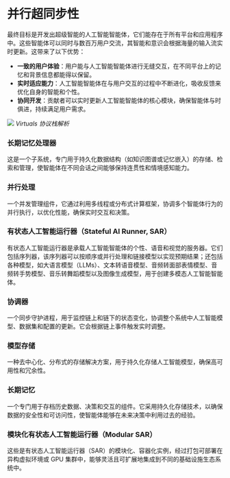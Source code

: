 # 并行超同步性

最终目标是开发出超级智能的人工智能智能体，它们能存在于所有平台和应用程序中。这些智能体可以同时与数百万用户交流，其智能和意识会根据海量的输入流实时更新。这带来了以下优势：

- **一致的用户体验**：用户能与人工智能智能体进行无缝交互，在不同平台上的记忆和背景信息都能得以保留。
- **实时适应能力**：人工智能智能体在与用户交互的过程中不断进化，吸收反馈来优化自身的智能和个性。
- **协同开发**：贡献者可以实时更新人工智能智能体的核心模块，确保智能体与时俱进，持续满足用户需求。

![](/images/virtuals/virtuals-protocol-stack-breakdown.avif)
_Virtuals 协议栈解析_

### 长期记忆处理器

这是一个子系统，专门用于持久化数据结构（如知识图谱或记忆嵌入）的存储、检索和管理，使智能体在不同会话之间能够保持连贯性和情境感知能力。

### 并行处理

一个并发管理组件，它通过利用多线程或分布式计算框架，协调多个智能体行为的并行执行，以优化性能，确保实时交互和决策。

### 有状态人工智能运行器（Stateful AI Runner, SAR）

有状态人工智能运行器是承载人工智能智能体的个性、语音和视觉的服务器。它们包括序列器，该序列器可以按顺序或并行处理和链接模型以实现预期结果；还包括各种模型，如大语言模型（LLMs）、文本转语音模型、音频转面部表情模型、音频转手势模型、音乐转舞蹈模型以及图像生成模型，用于创建多模态人工智能智能体。

### 协调器

一个同步守护进程，用于监控链上和链下的状态变化，协调整个系统中人工智能模型、数据集和配置的更新。它会根据链上事件触发实时调整。

### 模型存储

一种去中心化、分布式的存储解决方案，用于持久化存储人工智能模型，确保高可用性和冗余性。

### 长期记忆

一个专门用于存档历史数据、决策和交互的组件。它采用持久化存储技术，以确保数据的安全性和可访问性，使智能体能够在未来决策中利用过去的经验。

### 模块化有状态人工智能运行器（Modular SAR）

这些是有状态人工智能运行器（SAR）的模块化、容器化实例，经过打包可部署在异构虚拟环境或 GPU 集群中，能够灵活且可扩展地集成到不同的基础设施生态系统中。

